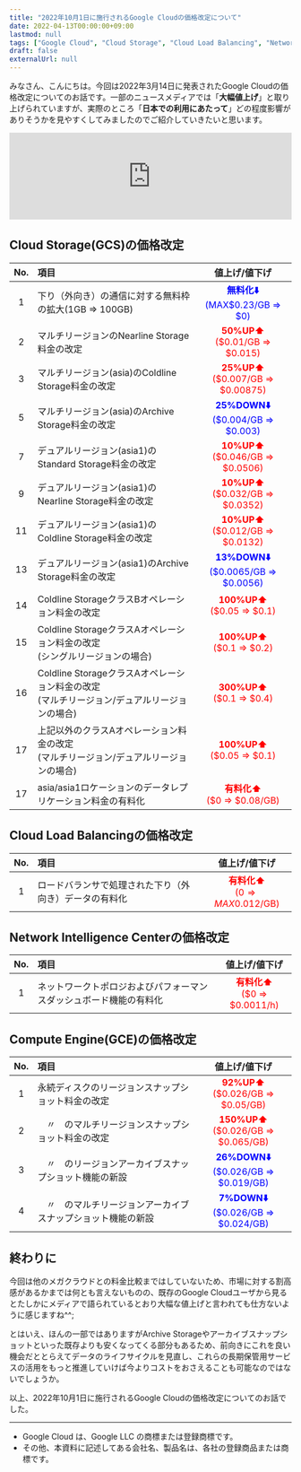 ```yaml
---
title: "2022年10月1日に施行されるGoogle Cloudの価格改定について"
date: 2022-04-13T00:00:00+09:00
lastmod: null
tags: ["Google Cloud", "Cloud Storage", "Cloud Load Balancing", "Network Intelligence Center", "Google Compute Engine(GCE)"]
draft: false
externalUrl: null
---
```


みなさん、こんにちは。今回は2022年3月14日に発表されたGoogle Cloudの価格改定についてのお話です。一部のニュースメディアでは「**大幅値上げ**」と取り上げられていますが、実際のところ「**日本での利用にあたって**」どの程度影響がありそうかを見やすくしてみましたのでご紹介していきたいと思います。

<iframe class="hatenablogcard" style="width:100%;height:155px;max-width:680px;" src="https://hatenablog-parts.com/embed?url=https://cloud.google.com/blog/products/infrastructure/updates-to-google-clouds-infrastructure-pricing" frameborder="0" scrolling="no"></iframe>

## Cloud Storage(GCS)の価格改定

|No.|項目|値上げ/値下げ|
|:---:|:---|:---:|
|1|下り（外向き）の通信に対する無料枠の拡大(1GB ⇒ 100GB)|**<font color=blue>無料化:arrow_down:**<br>(MAX$0.23/GB	 ⇒ $0)|
|2|マルチリージョンのNearline Storage料金の改定|**<font color=red>50%UP:arrow_up:**<br>($0.01/GB ⇒ $0.015)|
|3|マルチリージョン(asia)のColdline Storage料金の改定|**<font color=red>25%UP:arrow_up:**<br>($0.007/GB ⇒ $0.00875)|
|5|マルチリージョン(asia)のArchive Storage料金の改定|**<font color=blue>25%DOWN:arrow_down:**<br>($0.004/GB ⇒ $0.003)|
|7|デュアルリージョン(asia1)のStandard Storage料金の改定|**<font color=red>10%UP:arrow_up:**<br>($0.046/GB ⇒ $0.0506)|
|9|デュアルリージョン(asia1)のNearline Storage料金の改定|**<font color=red>10%UP:arrow_up:**<br>($0.032/GB ⇒ $0.0352)|
|11|デュアルリージョン(asia1)のColdline Storage料金の改定|**<font color=red>10%UP:arrow_up:**<br>($0.012/GB ⇒ $0.0132)|
|13|デュアルリージョン(asia1)のArchive Storage料金の改定|**<font color=blue>13%DOWN:arrow_down:**<br>($0.0065/GB ⇒ $0.0056)|
|14|Coldline StorageクラスBオペレーション料金の改定|**<font color=red>100%UP:arrow_up:**<br>($0.05 ⇒ $0.1)|
|15|Coldline StorageクラスAオペレーション料金の改定<br>(シングルリージョンの場合)|**<font color=red>100%UP:arrow_up:**<br>($0.1 ⇒ $0.2)|
|16|Coldline StorageクラスAオペレーション料金の改定<br>(マルチリージョン/デュアルリージョンの場合)|**<font color=red>300%UP:arrow_up:**<br>($0.1 ⇒ $0.4)|
|17|上記以外のクラスAオペレーション料金の改定<br>(マルチリージョン/デュアルリージョンの場合)|**<font color=red>100%UP:arrow_up:**<br>($0.05 ⇒ $0.1)|
|17|asia/asia1ロケーションのデータレプリケーション料金の有料化|**<font color=red>有料化:arrow_up:**<br>($0 ⇒ $0.08/GB)|

## Cloud Load Balancingの価格改定

|No.|項目|値上げ/値下げ|
|:---:|:---|:---:|
|1|ロードバランサで処理された下り（外向き）データの有料化|**<font color=red>有料化:arrow_up:**<br>($0 ⇒ MAX$0.012/GB)|**<font color=red>有料化:arrow_up:**<br>($0 ⇒ $0.0011/h)|

## Network Intelligence Centerの価格改定

|No.|項目|値上げ/値下げ|
|:---:|:---|:---:|
|1|ネットワークトポロジおよびパフォーマンスダッシュボード機能の有料化|**<font color=red>有料化:arrow_up:**<br>($0 ⇒ $0.0011/h)|

## Compute Engine(GCE)の価格改定

|No.|項目|値上げ/値下げ|
|:---:|:---|:---:|
|1|永続ディスクのリージョンスナップショット料金の改定|**<font color=red>92%UP:arrow_up:**<br>($0.026/GB ⇒ $0.05/GB)|
|2|　〃　のマルチリージョンスナップショット料金の改定|**<font color=red>150%UP:arrow_up:**<br>($0.026/GB ⇒ $0.065/GB)|
|3|　〃　のリージョンアーカイブスナップショット機能の新設|**<font color=blue>26%DOWN:arrow_down:**<br>($0.026/GB ⇒ $0.019/GB)|
|4|　〃　のマルチリージョンアーカイブスナップショット機能の新設|**<font color=blue>7%DOWN:arrow_down:**<br>($0.026/GB ⇒ $0.024/GB)|

## 終わりに

今回は他のメガクラウドとの料金比較まではしていないため、市場に対する割高感があるかまでは何とも言えないものの、既存のGoogle Cloudユーザから見るとたしかにメディアで語られているとおり大幅な値上げと言われても仕方ないように感じますね^^;

とはいえ、ほんの一部ではありますがArchive Storageやアーカイブスナップショットといった既存よりも安くなってくる部分もあるため、前向きにこれを良い機会だととらえてデータのライフサイクルを見直し、これらの長期保管用サービスの活用をもっと推進していけば今よりコストをおさえることも可能なのではないでしょうか。

以上、2022年10月1日に施行されるGoogle Cloudの価格改定についてのお話でした。

---

- Google Cloud は、Google LLC の商標または登録商標です。
- その他、本資料に記述してある会社名、製品名は、各社の登録商品または商標です。


